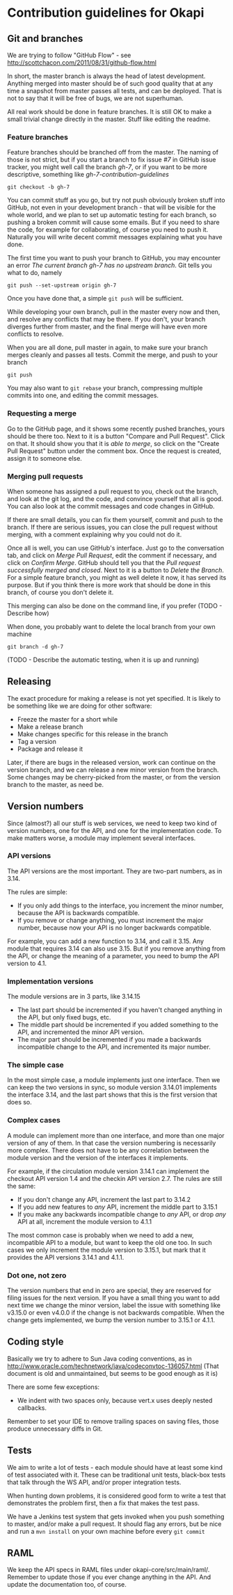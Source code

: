 # Contribution guidelines for Okapi

## Git and branches

We are trying to follow "GitHub Flow" - see
http://scottchacon.com/2011/08/31/github-flow.html

In short, the master branch is always the head of latest development. Anything
merged into master should be of such good quality that at any time a snapshot
from master passes all tests, and can be deployed. That is not to say that it
will be free of bugs, we are not superhuman.

All real work should be done in feature branches. It is still OK to make a
small trivial change directly in the master. Stuff like editing the readme.


### Feature branches

Feature branches should be branched off from the master. The naming of those
is not strict, but if you start a branch to fix issue _#7_ in GitHub issue
tracker, you might well call the branch _gh-7_, or if you want to be more
descriptive, something like _gh-7-contribution-guidelines_

    git checkout -b gh-7

You can commit stuff as you go, but try not push obviously broken stuff into
GitHub, not even in your development branch - that will be visible for the
whole world, and we plan to set up automatic testing for each branch, so
pushing a broken commit will cause some emails. But if you need to share the
code, for example for collaborating, of course you need to push it. Naturally
you will write decent commit messages explaining what you have done.

The first time you want to push your branch to GitHub, you may encounter an
error _The current branch gh-7 has no upstream branch_. Git tells you what to
do, namely

    git push --set-upstream origin gh-7

Once you have done that, a simple `git push` will be sufficient.

While developing your own branch, pull in the master every now and then, and
resolve any conflicts that may be there. If you don't, your branch diverges
further from master, and the final merge will have even more conflicts to
resolve.

When you are all done, pull master in again, to make sure your branch merges
cleanly and passes all tests. Commit the merge, and push to your branch

    git push

You may also want to `git rebase` your branch, compressing multiple commits
into one, and editing the commit messages.

### Requesting a merge

Go to the GitHub page, and it shows some recently pushed branches, yours should
be there too. Next to it is a button "Compare and Pull Request". Click on that.
It should show you that it is _able to merge_, so click on the "Create Pull
Request" button under the comment box. Once the request is created, assign it
to someone else.


### Merging pull requests

When someone has assigned a pull request to you, check out the branch, and
look at the git log, and the code, and convince yourself that all is good.
You can also look at the commit messages and code changes in GitHub.

If there are small details, you can fix them yourself, commit and push to the
branch. If there are serious issues, you can close the pull request without
merging, with a comment explaining why you could not do it.

Once all is well, you can use GitHub's interface. Just go to the
conversation tab, and click on _Merge Pull Request_, edit the comment if
necessary, and click on _Confirm Merge_. GitHub should tell you that the
_Pull request successfully merged and closed_. Next to it is a button to
_Delete the Branch_. For a simple feature branch, you might as well delete
it now, it has served its purpose. But if you think there is more work that
should be done in this branch, of course you don't delete it.

This merging can also be done on the command line, if you prefer
(TODO - Describe how)

When done, you probably want to delete the local branch from your own machine

    git branch -d gh-7

(TODO - Describe the automatic testing, when it is up and running)

## Releasing

The exact procedure for making a release is not yet specified. It is likely to
be something like we are doing for other software:

* Freeze the master for a short while
* Make a release branch
* Make changes specific for this release in the branch
* Tag a version
* Package and release it

Later, if there are bugs in the released version, work can continue on the
version branch, and we can release a new minor version from the branch. Some
changes may be cherry-picked from the master, or from the version branch to the
master, as need be.

## Version numbers

Since (almost?) all our stuff is web services, we need to keep two kind of
version numbers, one for the API, and one for the implementation code. To
make matters worse, a module may implement several interfaces.


### API versions

The API versions are the most important. They are two-part numbers, as in 3.14.

The rules are simple:

* If you only add things to the interface, you increment the minor number,
  because the API is backwards compatible. 
* If you remove or change anything, you must increment the major number, because
  now your API is no longer backwards compatible.

For example, you can add a new function to 3.14, and call it 3.15. Any module 
that requires 3.14 can also use 3.15. But if you remove anything from the API,
or change the meaning of a parameter, you need to bump the API version to 4.1.

### Implementation versions

The module versions are in 3 parts, like 3.14.15

* The last part should be incremented if you haven't changed anything in the API,
  but only fixed bugs, etc.
* The middle part should be incremented if you added something to the API, and
  incremented the minor API version.
* The major part should be incremented if you made a backwards incompatible change
  to the API, and incremented its major number.


### The simple case

In the most simple case, a module implements just one interface. Then we can
keep the two versions in sync, so module version 3.14.01 implements the interface
3.14, and the last part shows that this is the first version that does so.

### Complex cases

A module can implement more than one interface, and more than one major version
of any of them. In that case the version numbering is necessarily more complex.
There does not have to be any correlation between the module version and the
version of the interfaces it implements.

For example, if the circulation module version 3.14.1 can implement the checkout
API version 1.4 and the checkin API version 2.7. The rules are still the same:

* If you don't change any API, increment the last part to 3.14.2
* If you add new features to _any_ API, increment the middle part to 3.15.1
* If you make any backwards incompatible change to _any_ API, or drop _any_
  API at all, increment the module version to 4.1.1

The most common case is probably when we need to add a new, incompatible API
to a module, but want to keep the old one too. In such cases we only increment
the module version to 3.15.1, but mark that it provides the API versions 3.14.1
and 4.1.1.

### Dot one, not zero
The version numbers that end in zero are special, they are reserved for filing
issues for the next version. If you have a small thing you want to add next
time we change the minor version, label the issue with something like v3.15.0
or even v4.0.0 if the change is not backwards compatible. When the change gets
implemented, we bump the version number to 3.15.1 or 4.1.1.


## Coding style

Basically we try to adhere to Sun Java coding conventions, as in
  http://www.oracle.com/technetwork/java/codeconvtoc-136057.html
(That document is old and unmaintained, but seems to be good enough as it is)

There are some few exceptions:

* We indent with two spaces only, because vert.x uses deeply nested callbacks.

Remember to set your IDE to remove trailing spaces on saving files, those produce
unnecessary diffs in Git.


## Tests

We aim to write a lot of tests - each module should have at least some kind of
test associated with it. These can be traditional unit tests, black-box tests
that talk through the WS API, and/or proper integration tests.

When hunting down problems, it is considered good form to write a test that
demonstrates the problem first, then a fix that makes the test pass.

We have a Jenkins test system that gets invoked when you push something to master,
and/or make a pull request. It should flag any errors, but be nice and run a
```mvn install``` on your own machine before every ```git commit```

## RAML

We keep the API specs in RAML files under okapi-core/src/main/raml/. Remember to
update those if you ever change anything in the API. And update the documentation
too, of course.
